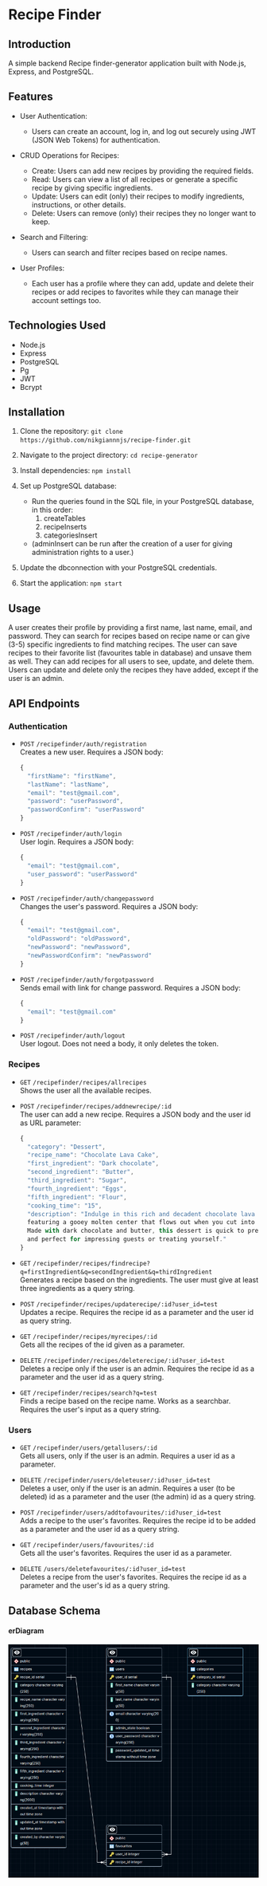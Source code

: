 # Recipe Finder

## Introduction

A simple backend Recipe finder-generator application built with Node.js, Express, and PostgreSQL.

## Features

- User Authentication:

  - Users can create an account, log in, and log out securely using JWT (JSON Web Tokens) for authentication.

- CRUD Operations for Recipes:

  - Create: Users can add new recipes by providing the required fields.
  - Read: Users can view a list of all recipes or generate a specific recipe by giving specific ingredients.
  - Update: Users can edit (only) their recipes to modify ingredients, instructions, or other details.
  - Delete: Users can remove (only) their recipes they no longer want to keep.

- Search and Filtering:

  - Users can search and filter recipes based on recipe names.

- User Profiles:
  - Each user has a profile where they can add, update and delete their recipes or add recipes to favorites while they can manage their account settings too.

## Technologies Used

- Node.js
- Express
- PostgreSQL
- Pg
- JWT
- Bcrypt

## Installation

1. Clone the repository:
   `git clone https://github.com/nikgiannnjs/recipe-finder.git`

2. Navigate to the project directory:
   `cd recipe-generator`

3. Install dependencies:
   `npm install`

4. Set up PostgreSQL database:

   - Run the queries found in the SQL file, in your PostgreSQL database, in this order:
     1. createTables
     2. recipeInserts
     3. categoriesInsert
   - (adminInsert can be run after the creation of a user for giving administration rights to a user.)

5. Update the dbconnection with your PostgreSQL credentials.

6. Start the application:
   `npm start`

## Usage

A user creates their profile by providing a first name, last name, email, and password. They can search for recipes based on recipe name or can give (3-5) specific ingredients to find matching recipes. The user can save recipes to their favorite list (favourites table in database) and unsave them as well. They can add recipes for all users to see, update, and delete them. Users can update and delete only the recipes they have added, except if the user is an admin.

## API Endpoints

### Authentication

- `POST` `/recipefinder/auth/registration`\
   Creates a new user. Requires a JSON body:

  ```js
  {
    "firstName": "firstName",
    "lastName": "lastName",
    "email": "test@gmail.com",
    "password": "userPassword",
    "passwordConfirm": "userPassword"
  }
  ```

- `POST` `/recipefinder/auth/login`\
  User login. Requires a JSON body:

  ```js
  {
    "email": "test@gmail.com",
    "user_password": "userPassword"
  }
  ```

- `POST` `/recipefinder/auth/changepassword`\
  Changes the user's password. Requires a JSON body:

  ```js
  {
    "email": "test@gmail.com",
    "oldPassword": "oldPassword",
    "newPassword": "newPassword",
    "newPasswordConfirm": "newPassword"
  }
  ```

- `POST` `/recipefinder/auth/forgotpassword`\
  Sends email with link for change password. Requires a JSON body:

  ```js
  {
    "email": "test@gmail.com"
  }
  ```

- `POST` `/recipefinder/auth/logout`\
  User logout. Does not need a body, it only deletes the token.

### Recipes

- `GET` `/recipefinder/recipes/allrecipes`\
  Shows the user all the available recipes.

- `POST` `/recipefinder/recipes/addnewrecipe/:id`\
  The user can add a new recipe. Requires a JSON body and the user id as URL parameter:

  ```js
  {
    "category": "Dessert",
    "recipe_name": "Chocolate Lava Cake",
    "first_ingredient": "Dark chocolate",
    "second_ingredient": "Butter",
    "third_ingredient": "Sugar",
    "fourth_ingredient": "Eggs",
    "fifth_ingredient": "Flour",
    "cooking_time": "15",
    "description": "Indulge in this rich and decadent chocolate lava cake,
    featuring a gooey molten center that flows out when you cut into it.
    Made with dark chocolate and butter, this dessert is quick to prepare
    and perfect for impressing guests or treating yourself."
  }
  ```

- `GET` `/recipefinder/recipes/findrecipe?q=firstIngredient&q=secondIngredient&q=thirdIngredient`\
  Generates a recipe based on the ingredients. The user must give at least three ingredients as a query string.

- `POST` `/recipefinder/recipes/updaterecipe/:id?user_id=test`\
  Updates a recipe. Requires the recipe id as a parameter and the user id as query string.

- `GET` `/recipefinder/recipes/myrecipes/:id`\
  Gets all the recipes of the id given as a parameter.

- `DELETE` `/recipefinder/recipes/deleterecipe/:id?user_id=test`\
  Deletes a recipe only if the user is an admin. Requires the recipe id as a parameter and the user id as a query string.

- `GET` `/recipefinder/recipes/search?q=test`\
  Finds a recipe based on the recipe name. Works as a searchbar. Requires the user's input as a query string.

### Users

- `GET` `/recipefinder/users/getallusers/:id`\
  Gets all users, only if the user is an admin. Requires a user id as a parameter.

- `DELETE` `/recipefinder/users/deleteuser/:id?user_id=test`\
  Deletes a user, only if the user is an admin. Requires a user (to be deleted) id as a parameter and the user (the admin) id as a query string.

- `POST` `/recipefinder/users/addtofavourites/:id?user_id=test`\
  Adds a recipe to the user's favorites. Requires the recipe id to be added as a parameter and the user id as a query string.

- `GET` `/recipefinder/users/favourites/:id`\
  Gets all the user's favorites. Requires the user id as a parameter.

- `DELETE` `/users/deletefavourites/:id?user_id=test`\
  Deletes a recipe from the user's favorites. Requires the recipe id as a parameter and the user's id as a query string.

## Database Schema

#### erDiagram

![Alt text](./dbDiagram.png)
